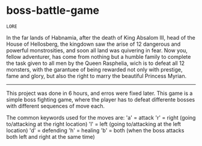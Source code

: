 ﻿# boss-battle-game

    LORE
In the far lands of Habnamia, after the death of King Absalom III, head of the House of Hellosberg, the kingdown saw the arise of 12 dangerous and powerful monstrosities, and soon all land was quivering in fear.
Now you, fellow adventurer, has come from nothing but a humble family to complete the task given to all men by the Queen Rasphelia, wich is to defeat all 12 monsters, with the garantuee of being rewarded not only with prestige, fame and glory, but also the right to marry the beautiful Princess Myrian.

----------------------------------
This project was done in 6 hours, and erros were fixed later.
This game is a simple boss fighting game, where the player has to defeat differente bosses with different sequences of move each.

The common keywords used for the moves are:
'a' = attack
'r' = right (going to/attacking at the right location)
'l' = left (going to/attacking at the left location)
'd' = defending
'h' = healing
'b' = both (when the boss attacks both left and right at the same time)
